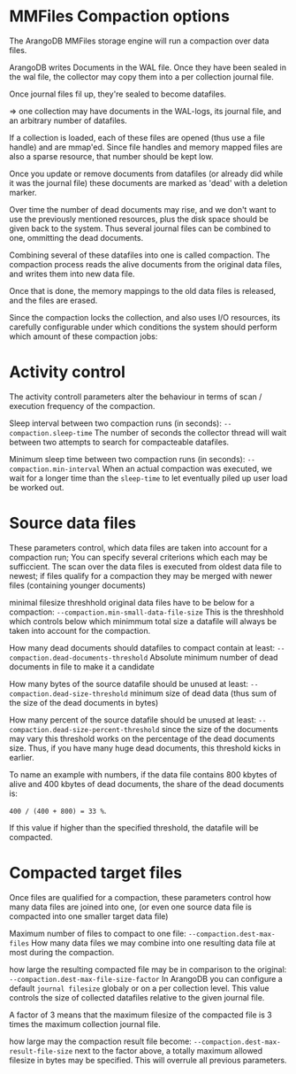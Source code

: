 MMFiles Compaction options
==========================

The ArangoDB MMFiles storage engine will run a compaction over data files.

ArangoDB writes Documents in the WAL file. Once they have been sealed in the wal file,
the collector may copy them into a per collection journal file. 

Once journal files fil up, they're sealed to become datafiles.

=> one collection may have documents in the WAL-logs, its journal file, and an arbitrary 
number of datafiles.

If a collection is loaded, each of these files are opened (thus use a file handle) and 
are mmap'ed. Since file handles and memory mapped files are also a sparse resource, 
that number should be kept low.

Once you update or remove documents from datafiles (or already did while it was the journal file)
these documents are marked as 'dead' with a deletion marker.

Over time the number of dead documents may rise, and we don't want to use the previously mentioned
resources, plus the disk space should be given back to the system.
Thus several journal files can be combined to one, ommitting the dead documents.

Combining several of these datafiles into one is called compaction. The compaction process reads
the alive documents from the original data files, and writes them into new data file.

Once that is done, the memory mappings to the old data files is released, and the files are erased.

Since the compaction locks the collection, and also uses I/O resources, its carefully configurable
under which conditions the system should perform which amount of these compaction jobs:


# Activity control
The activity controll parameters alter the behaviour in terms of scan / execution frequency
of the compaction.

Sleep interval between two compaction runs (in seconds):
`--compaction.sleep-time`
The number of seconds the collector thread will wait between two attempts to search for 
compacteable datafiles.

Minimum sleep time between two compaction runs (in seconds):
`--compaction.min-interval`
When an actual compaction was executed, we wait for a longer time than the `sleep-time`
to let eventually piled up user load be worked out. 


# Source data files
These parameters control, which data files are taken into account for a compaction run;
You can specify several criterions which each may be sufficcient.
The scan over the data files is executed from oldest data file to newest; if files 
qualify for a compaction they may be merged with newer files (containing younger
documents)

minimal filesize threshhold original data files have to be below for a compaction:
`--compaction.min-small-data-file-size`
This is the threshhold which controls below which minimmum total size a datafile
will always be taken into account for the compaction.

How many dead documents should datafiles to compact contain at least:
`--compaction.dead-documents-threshold`
Absolute minimum number of dead documents in file to make it a candidate

How many bytes of the source datafile should be unused at least:
`--compaction.dead-size-threshold`
minimum size of dead data (thus sum of the size of the dead documents in bytes)

How many percent of the source datafile should be unused at least:
`--compaction.dead-size-percent-threshold`
since the size of the documents may vary this threshold works on the 
percentage of the dead documents size. Thus, if you have many huge
dead documents, this threshold kicks in earlier. 

To name an example with numbers, if the data file contains 800 kbytes of alive
and 400 kbytes of dead documents, the share of the dead documents is:

`400 / (400 + 800) = 33 %`.

If this value if higher than the specified threshold, the datafile will be compacted.


# Compacted target files
Once files are qualified for a compaction, these parameters control 
how many data files are joined into one, (or even one source data file is compacted into
one smaller target data file)

Maximum number of files to compact to one file:
`--compaction.dest-max-files`
How many data files we may combine into one resulting data file at most during the compaction.

how large the resulting compacted file may be in comparison to the original:
`--compaction.dest-max-file-size-factor`
In ArangoDB you can configure a default `journal filesize` globaly or on a per collection level.
This value controls the size of collected datafiles relative to the given journal file.

A factor of 3 means that the maximum filesize of the compacted file is
3 times the maximum collection journal file.

how large may the compaction result file become:
`--compaction.dest-max-result-file-size`
next to the factor above, a totally maximum allowed filesize in bytes may be specified.
This will overrule all previous parameters. 

